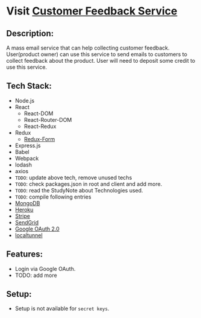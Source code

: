 # Visit [Customer Feedback Service](https://email-yw.herokuapp.com)

## Description:
A mass email service that can help collecting customer feedback.
User(product owner) can use this service to send emails to customers to collect feedback about the product. User will need to deposit some credit to use this service.

## Tech Stack:
- Node.js
- React
  - React-DOM
  - React-Router-DOM
  - React-Redux
- Redux
  - [Redux-Form](https://redux-form.com/7.2.0/)
- Express.js
- Babel
- Webpack
- lodash
- axios
- `TDDO`: update above tech, remove unused techs
- `TODO`: check packages.json in root and client and add more.
- `TODO`: read the StudyNote about Technologies used.
- `TODO`: compile following entries
- [MongoDB](https://mlab.com/)
- [Heroku](https://www.heroku.com/home) 
- [Stripe](https://stripe.com)
- [SendGrid](https://sendgrid.com)
- [Google OAuth 2.0](https://developers.google.com/identity/protocols/OAuth2)
- [localtunnel](https://localtunnel.github.io/www/)


## Features:
- Login via Google OAuth.
- TODO: add more

## Setup:
- Setup is not available for `secret keys`.
